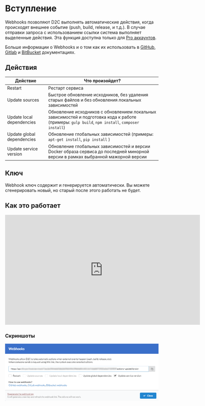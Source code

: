 # Вступление

Webhooks позволяют D2C выполнять автоматические действия, когда происходят внешнее событие (push, build, release, и т.д.). В случае отправки запроса с использованием ссылки система выполняет выделенные действия. Эта функция доступна только для [Pro аккаунтов](/account/plan).

Больше информации о Webhooks и о том как их использовать в [GitHub](https://developer.github.com/webhooks/creating/), [Gitlab](https://docs.gitlab.com/ee/user/project/integrations/webhooks.html#overview) и [BitBucket](https://confluence.atlassian.com/bitbucket/manage-webhooks-735643732.html#Managewebhooks-create_webhookCreatingwebhooks) документациях.

## Действия

Действие                   | Что произойдет?
-------------------------- | ----------------------------------------------------------------------------------------------------------------------------------
Restart                    | Рестарт сервиса
Update sources             | Быстрое обновление исходников, без удаления старых файлов и без обновления локальных зависимостей
Update local dependencies  | Обновление исходников с обновлением локальных зависимостей и подготовка кода к работе (примеры: `gulp build`, `npm install`, `composer install`)
Update global dependencies | Обновление глобальных зависимостей (примеры: `apt-get install`, `pip install` )
Update service version     | Обновление глобальных зависимостей и версии Docker образа сервиса до последней минорной версии в рамках выбранной мажорной версии

## Ключ

Webhook ключ содержит и генерируется автоматически. Вы можете сгенерировать новый, но старый после этого работать не будет.

## Как это работает

<iframe width="640" height="360" src="https://www.youtube.com/embed/9FOkUe9y5lU" frameborder="0" allow="autoplay; encrypted-media" allowfullscreen></iframe>

### Скриншоты

![Webhooks](../img/webhooks.png)
